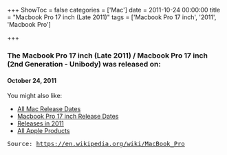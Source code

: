 +++
ShowToc = false
categories = ['Mac']
date = 2011-10-24 00:00:00
title = "Macbook Pro 17 inch (Late 2011)"
tags = ['Macbook Pro 17 inch', '2011', 'Macbook Pro']

+++

### The Macbook Pro 17 inch (Late 2011) / Macbook Pro 17 inch (2nd Generation - Unibody) was released on: 
#### October 24, 2011


<!--more-->


    
You might also like:

- [All Mac Release Dates](https://AppleReleaseDate.com/categories/mac/)
- [Macbook Pro 17 inch Release Dates](https://AppleReleaseDate.com/tags/macbook-pro-17-inch/)
- [Releases in 2011](https://AppleReleaseDate.com/tags/2011/)
- [All Apple Products](https://AppleReleaseDate.com/categories/)



<kbd> Source: https://en.wikipedia.org/wiki/MacBook_Pro</kbd>

